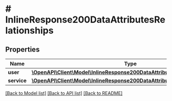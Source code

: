# # InlineResponse200DataAttributesRelationships

## Properties

Name | Type | Description | Notes
------------ | ------------- | ------------- | -------------
**user** | [**\OpenAPI\Client\Model\InlineResponse200DataAttributesRelationshipsUser**](InlineResponse200DataAttributesRelationshipsUser.md) |  | [optional]
**service** | [**\OpenAPI\Client\Model\InlineResponse200DataAttributesRelationshipsService**](InlineResponse200DataAttributesRelationshipsService.md) |  | [optional]

[[Back to Model list]](../../README.md#models) [[Back to API list]](../../README.md#endpoints) [[Back to README]](../../README.md)

